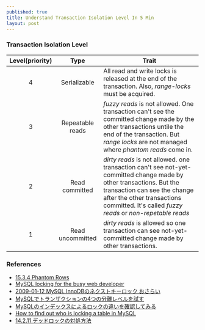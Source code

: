 ```yaml
---
published: true
title: Understand Transaction Isolation Level In 5 Min
layout: post
---
```

### Transaction Isolation Level

| Level(priority) | Type | Trait | 
| :-------------: | :-------------: | ------------- |
| 4 | Serializable	| All read and write locks is released at the end of the transaction. Also, *range-locks* must be acquired.  | 
| 3 | Repeatable reads	| *fuzzy reads* is not allowed. One transaction can't see the committed change made by the other transactions untile the end of the transaction. But *range locks* are not managed where *phantom reads* come in.|
| 2 | Read committed	| *dirty reads* is not allowed. one transaction can't see not-yet-committed change made by other transactions. But the transaction can see the change after the other transactions committed. It's called *fuzzy reads* or *non-repetable reads* |
| 1 | Read uncommitted	| *dirty reads* is allowed so one transaction can see not-yet-committed change made by other transactions.|


### References
- [15.3.4 Phantom Rows](http://dev.mysql.com/doc/refman/5.7/en/innodb-next-key-locking.html)
- [MySQL locking for the busy web developer](https://www.brightbox.com/blog/2013/10/31/on-mysql-locks/)
- [2009-01-12 MySQL InnoDBのネクストキーロック おさらい](http://d.hatena.ne.jp/sh2/20090112)
- [MySQLでトランザクションの4つの分離レベルを試す](http://d.hatena.ne.jp/fat47/20140212/1392171784)
- [MySQLのインデックスによるロックの違いを確認してみる](http://d.hatena.ne.jp/yk5656/20140720/1406238608)
- [How to find out who is locking a table in MySQL](http://www.xaprb.com/blog/2006/07/31/how-to-analyze-innodb-mysql-locks/)
- [14.2.11 デッドロックの対処方法](https://dev.mysql.com/doc/refman/5.6/ja/innodb-deadlocks.html)